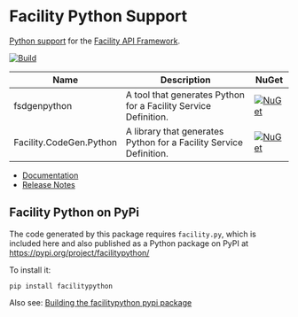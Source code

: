 # Facility Python Support

[Python support](https://facilityapi.github.io/generate/python) for the [Facility API Framework](https://facilityapi.github.io/).

[![Build](https://github.com/FacilityApi/FacilityPython/workflows/Build/badge.svg)](https://github.com/FacilityApi/FacilityPython/actions?query=workflow%3ABuild)

Name | Description | NuGet
--- | --- | ---
fsdgenpython | A tool that generates Python for a Facility Service Definition. | [![NuGet](https://img.shields.io/nuget/v/fsdgenpython.svg)](https://www.nuget.org/packages/fsdgenpython)
Facility.CodeGen.Python | A library that generates Python for a Facility Service Definition. | [![NuGet](https://img.shields.io/nuget/v/Facility.CodeGen.Python.svg)](https://www.nuget.org/packages/Facility.CodeGen.Python)

* [Documentation](https://facilityapi.github.io/)
* [Release Notes](ReleaseNotes.md)

## Facility Python on PyPi

The code generated by this package requires `facility.py`,
which is included here and also published
as a Python package on PyPI at
https://pypi.org/project/facilitypython/

To install it:
```
pip install facilitypython
```

Also see: [Building the facilitypython pypi package](BuildPip.md)
